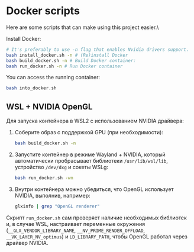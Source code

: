 # Docker scripts
Here are some scripts that can make using this project easier.\

Install Docker:

```bash 
# It's preferably to use -n flag that enables Nvidia drivers support.
bash install_docker.sh -n # (Re)install Docker
bash build_docker.sh -n # Build Docker container:
bash run_docker.sh -n # Run Docker container
```

You can access the running container:
```bash
bash into_docker.sh
```

## WSL + NVIDIA OpenGL

Для запуска контейнера в WSL2 с использованием NVIDIA драйвера:

1. Соберите образ с поддержкой GPU (при необходимости):
	```bash
	bash build_docker.sh -n
	```
2. Запустите контейнер в режиме Wayland + NVIDIA, который автоматически пробрасывает библиотеки `/usr/lib/wsl/lib`, устройство `/dev/dxg` и сокеты WSLg:
	```bash
	bash run_docker.sh -wn
	```
3. Внутри контейнера можно убедиться, что OpenGL использует NVIDIA, выполнив, например:
	```bash
	glxinfo | grep "OpenGL renderer"
	```

Скрипт `run_docker.sh` сам проверяет наличие необходимых библиотек и, в случае WSL, настраивает переменные окружения (`__GLX_VENDOR_LIBRARY_NAME`, `__NV_PRIME_RENDER_OFFLOAD`, `__VK_LAYER_NV_optimus`) и `LD_LIBRARY_PATH`, чтобы OpenGL работал через драйвер NVIDIA.
